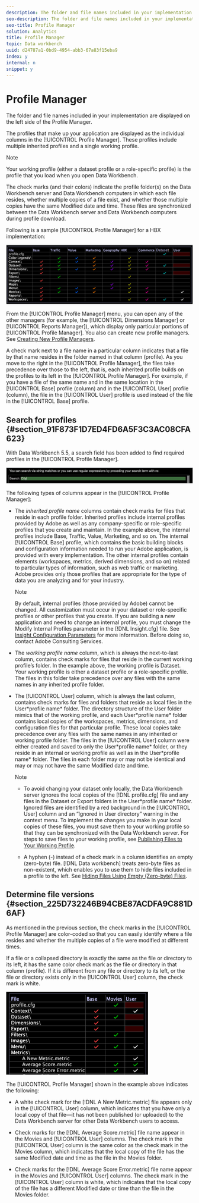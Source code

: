```yaml
---
description: The folder and file names included in your implementation are displayed on the left side of the Profile Manager.
seo-description: The folder and file names included in your implementation are displayed on the left side of the Profile Manager.
seo-title: Profile Manager
solution: Analytics
title: Profile Manager
topic: Data workbench
uuid: d24787a1-0bd9-4954-abb3-67a83f15eba9
index: y
internal: n
snippet: y
---
```


# Profile Manager

The folder and file names included in your implementation are displayed on the left side of the Profile Manager.

 The profiles that make up your application are displayed as the individual columns in the [!UICONTROL Profile Manager]. These profiles include multiple inherited profiles and a single working profile.

>[!NOTE]
>
>Your working profile (either a dataset profile or a role-specific profile) is the profile that you load when you open Data Workbench.

The check marks (and their colors) indicate the profile folder(s) on the Data Workbench server and Data Workbench computers in which each file resides, whether multiple copies of a file exist, and whether those multiple copies have the same Modified date and time. These files are synchronized between the Data Workbench server and Data Workbench computers during profile download.

Following is a sample [!UICONTROL Profile Manager] for a HBX implementation:

![](assets/client-prof.png)

From the [!UICONTROL Profile Manager] menu, you can open any of the other managers (for example, the [!UICONTROL Dimensions Manager] or [!UICONTROL Reports Manager]), which display only particular portions of [!UICONTROL Profile Manager]. You also can create new profile managers. See [Creating New Profile Managers](../../c_intf_anlys_ftrs/c_cstm_prof_files_mgrs/c_new_prof_mgrs.md#concept_0021E006523E4D538AAA16322731D9D3).

A check mark next to a file name in a particular column indicates that a file by that name resides in the folder named in that column (profile). As you move to the right in the [!UICONTROL Profile Manager], the files take precedence over those to the left, that is, each inherited profile builds on the profiles to its left in the [!UICONTROL Profile Manager]. For example, if you have a file of the same name and in the same location in the [!UICONTROL Base] profile (column) and in the [!UICONTROL User] profile (column), the file in the [!UICONTROL User] profile is used instead of the file in the [!UICONTROL Base] profile.

## Search for profiles {#section_91F873F1D7ED4FD6A5F3C3AC08CFA623}

With Data Workbench 5.5, a search field has been added to find required profiles in the [!UICONTROL Profile Manager].

![](assets/client-prof2.png)

The following types of columns appear in the [!UICONTROL Profile Manager]:

* The *inherited profile name* columns contain check marks for files that reside in each profile folder. Inherited profiles include internal profiles provided by Adobe as well as any company-specific or role-specific profiles that you create and maintain. In the example above, the internal profiles include Base, Traffic, Value, Marketing, and so on. The internal [!UICONTROL Base] profile, which contains the basic building blocks and configuration information needed to run your Adobe application, is provided with every implementation. The other internal profiles contain elements (workspaces, metrics, derived dimensions, and so on) related to particular types of information, such as web traffic or marketing. Adobe provides only those profiles that are appropriate for the type of data you are analyzing and for your industry.

  >[!NOTE]
  >
  >By default, internal profiles (those provided by Adobe) cannot be changed. All customization must occur in your dataset or role-specific profiles or other profiles that you create. If you are building a new application and need to change an internal profile, you must change the Modify Internal Profiles parameter in the [!DNL Insight.cfg] file. See [Insight Configuration Parameters](../../c_insght_config_param.md#concept_14DA97D0756348E885C08CA9E866074B) for more information. Before doing so, contact Adobe Consulting Services.

* The *working profile name* column, which is always the next-to-last column, contains check marks for files that reside in the current working profile’s folder. In the example above, the working profile is Dataset. Your working profile is either a dataset profile or a role-specific profile. The files in this folder take precedence over any files with the same names in any inherited profile folder. 
* The [!UICONTROL User] column, which is always the last column, contains check marks for files and folders that reside as local files in the User\*profile name* folder. The directory structure of the User folder mimics that of the working profile, and each User\*profile name* folder contains local copies of the workspaces, metrics, dimensions, and configuration files for that particular profile. These local copies take precedence over any files with the same names in any inherited or working profile folder. The files in the [!UICONTROL User] column were either created and saved to only the User\*profile name* folder, or they reside in an internal or working profile as well as in the User\*profile name* folder. The files in each folder may or may not be identical and may or may not have the same Modified date and time. 

  >[!NOTE]
  >
  >
  >    
  >    
  >    * To avoid changing your dataset only locally, the Data Workbench server ignores the local copies of the [!DNL profile.cfg] file and any files in the Dataset or Export folders in the User\*profile name* folder. Ignored files are identified by a red background in the [!UICONTROL User] column and an “Ignored in User directory” warning in the context menu. To implement the changes you make in your local copies of these files, you must save them to your working profile so that they can be synchronized with the Data Workbench server. For steps to save files to your working profile, see [Publishing Files to Your Working Profile](../../c_admin_intrf/c_prof_mgr/t_pub_files_wkg_prof.md#task_A0106E010C834D16BD60EEF4721B6AF9). 
  >    
  >    * A hyphen (-) instead of a check mark in a column identifies an empty (zero-byte) file. [!DNL Data workbench] treats zero-byte files as non-existent, which enables you to use them to hide files included in a profile to the left. See [Hiding Files Using Empty (Zero-byte) Files](../../c_admin_intrf/c_prof_mgr/c_empty_files.md#concept_E776FAC9E5904BED8C13B9D5EB17C491). 
  >    
  >    
  >

## Determine file versions {#section_225D732246B94CBE87ACDFA9C881D6AF}

As mentioned in the previous section, the check marks in the [!UICONTROL Profile Manager] are color-coded so that you can easily identify where a file resides and whether the multiple copies of a file were modified at different times.

If a file or a collapsed directory is exactly the same as the file or directory to its left, it has the same color check mark as the file or directory in that column (profile). If it is different from any file or directory to its left, or the file or directory exists only in the [!UICONTROL User] column, the check mark is white.

![](assets/vis_ProfMgr_LocalFiles.png)

The [!UICONTROL Profile Manager] shown in the example above indicates the following:

* A white check mark for the [!DNL A New Metric.metric] file appears only in the [!UICONTROL User] column, which indicates that you have only a local copy of that file—it has not been published (or uploaded) to the Data Workbench server for other Data Workbench users to access. 

* Check marks for the [!DNL Average Score.metric] file name appear in the Movies and [!UICONTROL User] columns. The check mark in the [!UICONTROL User] column is the same color as the check mark in the Movies column, which indicates that the local copy of the file has the same Modified date and time as the file in the Movies folder. 

* Check marks for the [!DNL Average Score Error.metric] file name appear in the Movies and [!UICONTROL User] columns. The check mark in the [!UICONTROL User] column is white, which indicates that the local copy of the file has a different Modified date or time than the file in the Movies folder.

